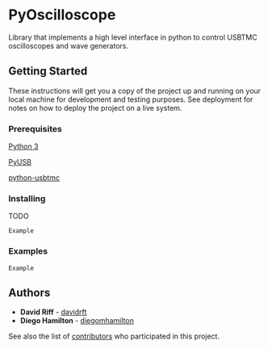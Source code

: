 # PyOscilloscope

Library that implements a high level interface in python to control USBTMC oscilloscopes and wave generators.

## Getting Started

These instructions will get you a copy of the project up and running on your local machine for development and testing purposes. See deployment for notes on how to deploy the project on a live system.

### Prerequisites

[Python 3](https://www.python.org/)

[PyUSB](https://walac.github.io/pyusb/)

[python-usbtmc](https://github.com/python-ivi/python-usbtmc)

### Installing

TODO

```
Example
```

### Examples

```
Example
```

## Authors

* **David Riff** - [davidrft](https://github.com/davidrft/)
* **Diego Hamilton** - [diegomhamilton](https://github.com/diegomhamilton)

See also the list of [contributors](https://github.com/davidrft/PyOscilloscope/contributors) who participated in this project.
